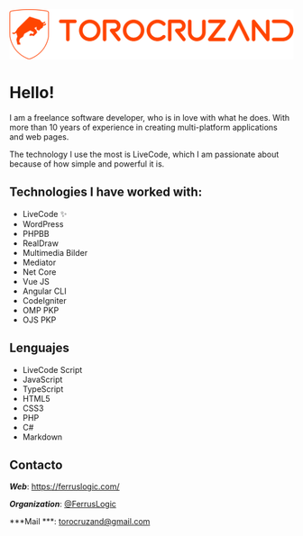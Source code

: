 <img src="logo-torocruzand-r.svg" style="zoom:50%;" />

# Hello!

I am a freelance software developer, who is in love with what he does. With more than 10 years of experience in creating multi-platform applications and web pages.

The technology I use the most is LiveCode, which I am passionate about because of how simple and powerful it is.



## Technologies I have worked with:

- LiveCode  ✨ 
- WordPress
- PHPBB
- RealDraw
- Multimedia Bilder
- Mediator
- Net Core
- Vue JS
- Angular CLI
- CodeIgniter
- OMP PKP
- OJS PKP


## Lenguajes

- LiveCode Script 
- JavaScript
- TypeScript
- HTML5
- CSS3
- PHP
- C#
- Markdown

## Contacto

***Web***: https://ferruslogic.com/

***Organization***: [@FerrusLogic](https://github.com/Ferruslogic/)

***Mail ***: torocruzand@gmail.com

